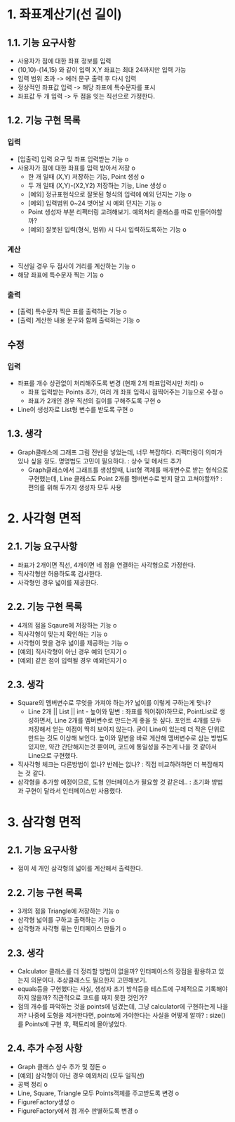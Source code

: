# 1. 좌표계산기(선 길이)

## 1.1. 기능 요구사항
- 사용자가 점에 대한 좌표 정보를 입력
- (10,10)-(14,15) 와 같이 입력 X,Y 좌표는 최대 24까지만 입력 가능
- 입력 범위 초과 -> 에러 문구 출력 후 다시 입력
- 정상적인 좌표값 입력 -> 해당 좌표에 특수문자를 표시
- 좌표값 두 개 입력 -> 두 점을 잇는 직선으로 가정한다.


## 1.2. 기능 구현 목록
### 입력
- [입출력] 입력 요구 및 좌표 입력받는 기능 o
- 사용자가 점에 대한 좌표를 입력 받아서 저장 o
    - 한 개 일때 (X,Y) 저장하는 기능, Point 생성 o
    - 두 개 일때 (X,Y)-(X2,Y2) 저장하는 기능, Line 생성 o
    - [예외] 정규표현식으로 잘못된 형식의 입력에 예외 던지는 기능 o
    - [예외] 입력범위 0~24 벗어날 시 예외 던지는 기능 o
    - Point 생성자 부분 리팩터링 고려해보기. 예외처리 클래스를 따로 만들어야할까?
    - [예외] 잘못된 입력(형식, 범위) 시 다시 입력하도록하는 기능 o
### 계산
- 직선일 경우 두 점사이 거리를 계산하는 기능 o
- 해당 좌표에 특수문자 찍는 기능 o
### 출력
- [출력] 특수문자 찍은 표를 출력하는 기능 o
- [출력] 계산한 내용 문구와 함께 출력하는 기능 o

## 수정
### 입력
- 좌표를 개수 상관없이 처리해주도록 변경 (현재 2개 좌표입력시만 처리) o
  - 좌표 입력받는 Points 추가, 여러 개 좌표 입력시 점찍어주는 기능으로 수정 o
  - 좌표가 2개인 경우 직선의 길이를 구해주도록 구현 o
- Line이 생성자로 List<Point>형 변수를 받도록 구현 o
## 1.3. 생각
- Graph클래스에 그래프 그림 전반을 넣었는데, 너무 복잡하다. 리팩터링이 의미가 있나 싶을 정도. 명명법도 고민이 필요하다. : 상수 및 메서드 추가
  - Graph클래스에서 그래프를 생성할때, List<point>형 객체를 매개변수로 받는 형식으로 구현했는데, Line 클래스도 Point 2개를 멤버변수로 받지 말고 고쳐야할까? : 편의를 위해 두가지 생성자 모두 사용

# 2. 사각형 면적
## 2.1. 기능 요구사항
- 좌표가 2개이면 직선, 4개이면 네 점을 연결하는 사각형으로 가정한다.
- 직사각형만 허용하도록 검사한다.
- 사각형인 경우 넓이를 제공한다.

## 2.2. 기능 구현 목록
- 4개의 점을 Sqaure에 저장하는 기능 o
- 직사각형이 맞는지 확인하는 기능 o
- 사각형이 맞을 경우 넓이를 제공하는 기능 o
- [예외] 직사각형이 아닌 경우 예외 던지기 o
- [예외] 같은 점이 입력될 경우 예외던지기 o

## 2.3. 생각 
- Square의 멤버변수로 무엇을 가져야 하는가? 넓이를 이렇게 구하는게 맞나?
  - Line 2개 || List<Point> || int - 높이와 밑변 : 좌표를 찍어줘야하므로, PointList로 생성하면서, Line 2개를 멤버변수로 만드는게 좋을 듯 싶다. 포인트 4개를 모두 저장해서 얻는 이점이 딱히 보이지 않는다. 굳이 Line이 있는데 더 작은 단위로 만드는 것도 이상해 보인다. 높이와 밑변을 바로 게산해 멤버변수로 삼는 방법도 있지만, 약간 간단해지는것 뿐이며, 코드에 통일성을 주는게 나을 것 같아서 Line으로 구현했다.
- 직사각형 체크는 다른방법이 없나? 반례는 없나? : 직접 비교하려하면 더 복잡해지는 것 같다.
- 삼각형을 추가할 예정이므로, 도형 인터페이스가 필요할 것 같은데.. : 초기화 방법과 구현이 달라서 인터페이스만 사용했다.
# 3. 삼각형 면적
## 2.1. 기능 요구사항
- 점이 세 개인 삼각형의 넓이를 계산해서 출력한다.

## 2.2. 기능 구현 목록
- 3개의 점을 Triangle에 저장하는 기능 o
- 삼각형 넓이를 구하고 출력하는 기능 o
- 삼각형과 사각형 묶는 인터페이스 만들기 o

## 2.3. 생각
- Calculator 클래스를 더 정리할 방법이 없을까? 인터페이스의 장점을 활용하고 있는지 의문이다. 추상클래스도 필요한지 고민해보기.
- equals등을 구현했다는 사실, 생성자 초기 방식등을 테스트에 구체적으로 기록해야하지 않을까? 직관적으로 코드를 짜지 못한 것인가?
- 점의 개수를 파악하는 것을 points에 넘겼는데, 그냥 calculator에 구현하는게 나을까? 나중에 도형을 제거한다면, points에 가야한다는 사실을 어떻게 알까? : size()를 Points에 구현 후, 팩토리에 몰아넣었다.

## 2.4. 추가 수정 사항
- Graph 클래스 상수 추가 및 정돈 o
- [예외] 삼각형이 아닌 경우 예외처리 (모두 일직선)
- 공백 정리 o
- Line, Square, Triangle 모두 Points객체를 주고받도록 변경 o
- FigureFactory생성 o
- FigureFactory에서 점 개수 판별하도록 변경 o 